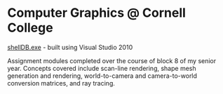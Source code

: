 # Computer Graphics @ Cornell College

[shellDB.exe](https://github.com/therudnick/Computer-Graphics-csc321/blob/master/cse452/cse452shell/cse452shellDB.exe) - built using Visual Studio 2010

Assignment modules completed over the course of block 8 of my senior year. Concepts covered include scan-line rendering, shape mesh generation and rendering, world-to-camera and camera-to-world conversion matrices, and ray tracing.
